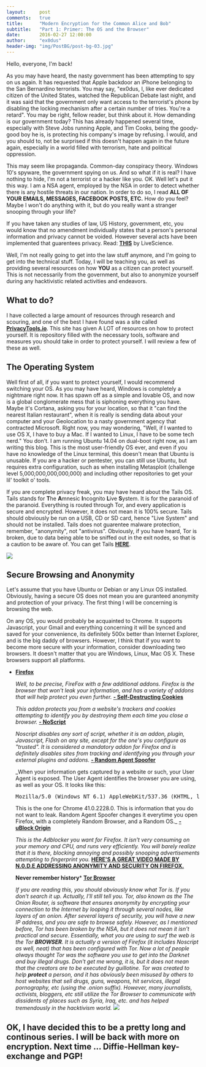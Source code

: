 ```yaml
---
layout:     post
comments:   true
title:      "Modern Encryption for the Common Alice and Bob"
subtitle:   "Part 1: Primer: The OS and the Browser"
date:       2016-02-27 12:00:00
author:     "ex0dus"
header-img: "img/PostBG/post-bg-03.jpg"
---
```

Hello, everyone, I'm back!

As you may have heard, the nasty government has been attempting to spy on us again. It has requested that Apple backdoor an iPhone belonging to the San Bernardino terrorists. You may say, "ex0dus, I, like ever dedicated citizen of the United States, watched the Republican Debate last night, and it was said that the government only want access to the terrorist's phone by disabling the locking mechanism after a certain number of tries. You're a retard". You may be right, fellow reader, but think about it. How demanding is our government today? This has already happened several time, especially with Steve Jobs running Apple, and Tim Cooks, being the goody-good boy he is, is protecting his company's image by refusing. I would, and you should to, not be surprised if this doesn't happen again in the future again, especially in a world filled with terrorism, hate and political oppression.

This may seem like propaganda. Common-day conspiracy theory. Windows 10's spyware, the government spying on us. And so what if it is real? I have nothing to hide, I'm not a terrorist or a hacker like you. OK. Well let's put it this way. I am a NSA agent, employed by the NSA in order to detect whether there is any hostile threats in our nation. In order to do so, I read **ALL OF YOUR EMAILS, MESSAGES, FACEBOOK POSTS, ETC.** How do you feel? Maybe I won't do anything with it, but do you really want a stranger snooping through your life?

If you have taken any studies of law, US History, government, etc, you would know that no amendment individually states that a person's personal information and privacy cannot be voided. However several acts have been implemented that guarentees privacy. Read: [**THIS**](http://www.livescience.com/37398-right-to-privacy.html) by LiveScience.

Well, I'm not really going to get into the law stuff anymore, and I'm going to get into the technical stuff. Today, I will be teaching you, as well as providing several resources on how **YOU** as a citizen can protect yourself. This is not necessarily from the government, but also to anonymize yourself during any hacktivistic related activities and endeavors.

## What to do?

I have collected a large amount of resources through research and scouring, and one of the best I have found was a site called [**PrivacyTools.io**](privacy.tools.io). This site has given A LOT of resources on how to protect yourself. It is repository filled with the necessary tools, software and measures you should take in order to protect yourself. I will review a few of these as well.

## The Operating System

Well first of all, if you want to protect yourself, I would recommend switching your OS. As you may have heard, Windows is completely a nightmare right now. It has spawn off as a simple and lovable OS, and now is a global conglomerate mess that is siphoning everything you have. Maybe it's Cortana, asking you for your location, so that it "can find the nearest Italian restaurant", when it is really is sending data about your computer and your Geolocation to a nasty government agency that contracted Microsoft. Right now, you may wondering, "Well, if I wanted to use OS X, I have to buy a Mac. If I wanted to Linux, I have to be some tech nerd." You don't. I am running Ubuntu 14.04 on dual-boot right now, as I am writing this blog. This is the most user-friendly OS ever, and even if you have no knowledge of the Linux terminal, this doesn't mean that Ubuntu is unusable. If you are a hacker or pentester, you can still use Ubuntu, but requires extra configuration, such as when installing Metasploit (challenge level 5,000,000,000,000,000) and including other repositories to get your lil' toolkit o' tools.

If you are complete privacy freak, you may have heard about the Tails OS. Tails stands for **T**he **A**mnesic **I**ncognito **L**ive **S**ystem. It is for the paranoid of the paranoid. Everything is routed through Tor, and every application is secure and encrypted. However, it does not mean it is 100% secure. Tails should obviously be run on a USB, CD or SD card, hence "Live System" and should not be installed. Tails does not guarentee malware protection, remember, "anonymity", not "antivirus". Obviously, if you have heard, Tor is broken, due to data being able to be sniffed out in the exit nodes, so that is a caution to be aware of. You can get Tails [**HERE**](https://tails.boum.org).

![](http://imgur.com/JKdYVix.png)

## Secure Browsing and Anonymity

Let's assume that you have Ubuntu or Debian or any Linux OS installed. Obviously, having a secure OS does not mean you are guranteed anonymity and protection of your privacy. The first thing I will be concerning is browsing the web.

On any OS, you would probably be acquainted to Chrome. It supports Javascript, your Gmail and everything concerning it will be synced and saved for your convenience, its definitely 500x better than Internet Explorer, and is the big daddy of browsers. However, I think that if you want to become more secure with your information, consider downloading two browsers. It doesn't matter that you are Windows, Linux, Mac OS X. These browsers support all platforms.

*   [**Firefox**](https://www.mozilla.org/en-US/firefox/new/)

    _Well, to be precise, FireFox with a few additional addons. Firefox is the browser that won't leak your information, and has a variety of addons that will help protect you even further._
    [**- Self-Destructing Cookies** ](https://addons.mozilla.org/en-US/firefox/addon/self-destructing-cookies/)

    _This addon protects you from a website's trackers and cookies attempting to identify you by destroying them each time you close a browser._
    [**- NoScript** ](https://noscript.net/)

    _Noscript disables any sort of script, whether it is an addon, plugin, Javascript, Flash on any site, except for the one's you configure as "trusted". It is considered a mandatory addon for Firefox and is definitely disables sites from tracking and identifying you through your external plugins and addons._
    [**- Random Agent Spoofer**](https://addons.mozilla.org/en-US/firefox/addon/random-agent-spoofer/)

    _When your information gets captured by a website or such, your User Agent is exposed. The User Agent identifies the browser you are using, as well as your OS. It looks like this:

    <pre>Mozilla/5.0 (Windows NT 6.1) AppleWebKit/537.36 (KHTML, like Gecko) Chrome/41.0.2228.0 Safari/537.36</pre>

    This is the one for Chrome 41.0.2228.0\. This is information that you do not want to leak. Random Agent Spoofer changes it everytime you open Firefox, with a completely Random Browser, and a Random OS._
    [**- uBlock Origin** ](https://addons.mozilla.org/en-US/firefox/addon/ublock-origin/?src=search)

    _This is the Adblocker you want for Firefox. It isn't very consuming on your memory and CPU, and runs very efficiently. You will barely realize that it is there, blocking annoying and possibly snooping advertisements attempting to fingerprint you._
    [**HERE'S A GREAT VIDEO MADE BY N.0.D.E ADDRESSING ANONYMITY AND SECURITY ON FIREFOX.**](https://www.youtube.com/watch?v=onmDmyypIMM)  

    **Never remember history***   [**Tor Browser**](https://www.torproject.org/)

    _If you are reading this, you should obviously know what Tor is. If you don't search it up. Actually, I'll still tell you. Tor, also known as the The Onion Router, is software that ensures anonymity by encrypting your connection to the Internet by looping it through several nodes, like layers of an onion. After several layers of security, you will have a new IP address, and you are safe to browse safely. However, as I mentioned before, Tor has been broken by the NSA, but it does not mean it isn't practical and secure. Essentially, what you are using to surf the web is the Tor **BROWSER**. It is actually a version of Firefox (it includes Noscript as well, neat) that has been configured with Tor. Now a lot of people always thought Tor was the software you use to get into the Darknet and buy illegal drugs. Don't get me wrong, it is, but it does not mean that the creators are to be executed by guillotine. Tor was created to help **protect** a person, and it has obviously been misused by others to host websites that sell drugs, guns, weapons, hit services, illegal pornography, etc (using the .onion suffix). However, many journalists, activists, bloggers, etc still utilize the Tor Browser to communicate with dissidents of places such as Syria, Iraq, etc. and has helped tremendously in the hacktivism world._
    ![](http://imgur.com/Kln18uQ.png)

## OK, I have decided this to be a pretty long and continous series. I will be back with more on encryption. Next time ... **Diffie-Hellman key-exchange** and **PGP!**
